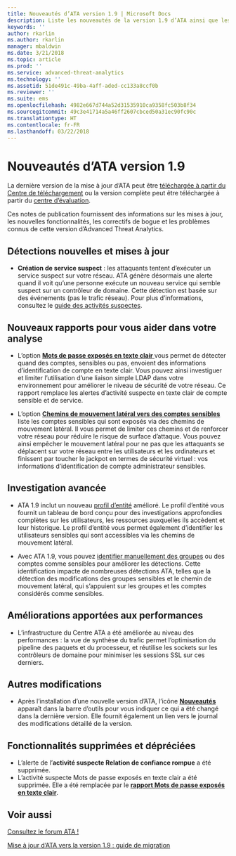 ```yaml
---
title: Nouveautés d’ATA version 1.9 | Microsoft Docs
description: Liste les nouveautés de la version 1.9 d’ATA ainsi que les problèmes connus
keywords: ''
author: rkarlin
ms.author: rkarlin
manager: mbaldwin
ms.date: 3/21/2018
ms.topic: article
ms.prod: ''
ms.service: advanced-threat-analytics
ms.technology: ''
ms.assetid: 51de491c-49ba-4aff-aded-cc133a8ccf0b
ms.reviewer: ''
ms.suite: ems
ms.openlocfilehash: 4982e667d744a52d31535910ca9358fc503b8f34
ms.sourcegitcommit: 49c3e41714a5a46ff2607cbced50a31ec90fc90c
ms.translationtype: HT
ms.contentlocale: fr-FR
ms.lasthandoff: 03/22/2018
---
```

# <a name="whats-new-in-ata-version-19"></a>Nouveautés d’ATA version 1.9

La dernière version de la mise à jour d’ATA peut être [téléchargée à partir du Centre de téléchargement](https://www.microsoft.com/download/details.aspx?id=55536) ou la version complète peut être téléchargée à partir du [centre d’évaluation](http://www.microsoft.com/evalcenter/evaluate-microsoft-advanced-threat-analytics).

Ces notes de publication fournissent des informations sur les mises à jour, les nouvelles fonctionnalités, les correctifs de bogue et les problèmes connus de cette version d’Advanced Threat Analytics.

## <a name="new--updated-detections"></a>Détections nouvelles et mises à jour

-  **Création de service suspect** : les attaquants tentent d’exécuter un service suspect sur votre réseau. ATA génère désormais une alerte quand il voit qu’une personne exécute un nouveau service qui semble suspect sur un contrôleur de domaine. Cette détection est basée sur des événements (pas le trafic réseau). Pour plus d’informations, consultez le [guide des activités suspectes](suspicious-activity-guide.md#suspicious-service-creation).


## <a name="new-reports-to-help-you-investigate"></a>Nouveaux rapports pour vous aider dans votre analyse 

-   L’option [ **Mots de passe exposés en texte clair** ](reports.md) vous permet de détecter quand des comptes, sensibles ou pas, envoient des informations d’identification de compte en texte clair. Vous pouvez ainsi investiguer et limiter l’utilisation d’une liaison simple LDAP dans votre environnement pour améliorer le niveau de sécurité de votre réseau. Ce rapport remplace les alertes d’activité suspecte en texte clair de compte sensible et de service.

- L’option [**Chemins de mouvement latéral vers des comptes sensibles**](reports.md) liste les comptes sensibles qui sont exposés via des chemins de mouvement latéral. Il vous permet de limiter ces chemins et de renforcer votre réseau pour réduire le risque de surface d’attaque. Vous pouvez ainsi empêcher le mouvement latéral pour ne pas que les attaquants se déplacent sur votre réseau entre les utilisateurs et les ordinateurs et finissent par toucher le jackpot en termes de sécurité virtuel : vos informations d’identification de compte administrateur sensibles.

## <a name="improved-investigation"></a>Investigation avancée

-  ATA 1.9 inclut un nouveau [profil d’entité](entity-profiles.md) amélioré. Le profil d’entité vous fournit un tableau de bord conçu pour des investigations approfondies complètes sur les utilisateurs, les ressources auxquelles ils accèdent et leur historique. Le profil d’entité vous permet également d’identifier les utilisateurs sensibles qui sont accessibles via les chemins de mouvement latéral. 

-   Avec ATA 1.9, vous pouvez [identifier manuellement des groupes](tag-sensitive-accounts.md) ou des comptes comme sensibles pour améliorer les détections. Cette identification impacte de nombreuses détections ATA, telles que la détection des modifications des groupes sensibles et le chemin de mouvement latéral, qui s’appuient sur les groupes et les comptes considérés comme sensibles.

## <a name="performance-improvements"></a>Améliorations apportées aux performances

- L’infrastructure du Centre ATA a été améliorée au niveau des performances : la vue de synthèse du trafic permet l’optimisation du pipeline des paquets et du processeur, et réutilise les sockets sur les contrôleurs de domaine pour minimiser les sessions SSL sur ces derniers.



## <a name="additional-changes"></a>Autres modifications

- Après l’installation d’une nouvelle version d’ATA, l’icône [**Nouveautés**](working-with-ata-console.md) apparaît dans la barre d’outils pour vous indiquer ce qui a été changé dans la dernière version. Elle fournit également un lien vers le journal des modifications détaillé de la version.


## <a name="removed-and-deprecated-features"></a>Fonctionnalités supprimées et dépréciées

- L’alerte de l’**activité suspecte Relation de confiance rompue** a été supprimée.
- L’activité suspecte Mots de passe exposés en texte clair a été supprimée. Elle a été remplacée par le [**rapport Mots de passe exposés en texte clair**](reports.md).



## <a name="see-also"></a>Voir aussi
[Consultez le forum ATA !](https://social.technet.microsoft.com/Forums/security/home?forum=mata)

[Mise à jour d’ATA vers la version 1.9 : guide de migration](ata-update-1.9-migration-guide.md)

